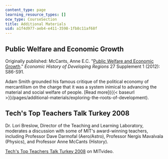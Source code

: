 ```yaml
---
content_type: page
learning_resource_types: []
ocw_type: CourseSection
title: Additional Materials
uid: a1f4d977-aeb4-e411-3598-1fb8c11af68f
---
```


Public Welfare and Economic Growth
----------------------------------

Originally published: McCants, Anne E.C. "[Public Welfare and Economic Growth](http://www.tandfonline.com/doi/full/10.1080/20780389.2012.657825#.UuaM-_ZOky4)." _Economic History of Developing Regions_ 27 Supplement 1 (2012): S86-S91.

Adam Smith grounded his famous critique of the political economy of mercantilism on the charge that it was a system inimical to advancing the material and social welfare of people. [Read more]({{< baseurl >}}/pages/additional-materials/exploring-the-roots-of-development).

Tech's Top Teachers Talk Turkey 2008
------------------------------------

Dr. Lori Breslow, Director of the Teaching and Learning Laboratory, moderates a discussion with some of MIT's award-winning teachers, including Professor Dave Darmofal (Aero/Astro), Professor Nergis Mavalvala (Physics), and Professor Anne McCants (History).

[Tech's Top Teachers Talk Turkey 2008](http://video.mit.edu/watch/techs-top-teachers-talk-turkey-10882/) on MITvideo.